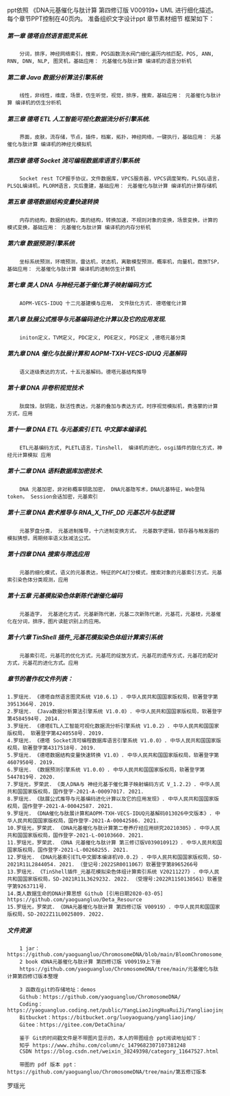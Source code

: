 ppt依照 《DNA元基催化与肽计算 第四修订版 V00919》+ UML 进行细化描述。
每个章节PPT控制在40页内。
准备组织文字设计ppt 章节素材细节 框架如下：

##### 第一章 德塔自然语言图灵系统.
        分词，排序，神经网络索引，搜索，POS函数流水阀门细化遍历内核匹配，POS, ANN, RNN, DNN, NLP, 图灵机，基础应用： 元基催化与肽计算 编译机的语言分析机

##### 第二章 Java 数据分析算法引擎系统
        线性，非线性，维度，场景，仿生听觉，视觉，排序，搜索，基础应用： 元基催化与肽计算 编译机的仿生分析机

##### 第三章 德塔 ETL 人工智能可视化数据流分析引擎系统.
        界面，皮肤，流存储，节点，插件，档案，拓扑，神经网络，一键执行，基础应用： 元基催化与肽计算 编译机的神经元模拟机

##### 第四章 德塔 Socket 流可编程数据库语言引擎系统
        Socket rest TCP握手协议，文件数据库，VPCS服务器，VPCS调度架构，PLSQL语言，PLSQL编译机，PLORM语言，灾后重建，基础应用： 元基催化与肽计算 编译机的计算存储机

##### 第五章 德塔数据结构变量快速转换
        内存的结构，数据的结构，类的结构，转换加速，不规则对象的变换，场景变换，计算的模式变换，基础应用： 元基催化与肽计算 编译机的内存分析机

##### 第六章 数据预测引擎系统
        坐标系统预测，环境预测，雷达机，状态机，离散模型预测，概率机，向量机，商旅TSP，基础应用： 元基催化与肽计算 编译机的进制仿生计算机

##### 第七章 类人 DNA 与神经元基于催化算子映射编码方式.
        AOPM-VECS-IDUQ 十二元基建模与应用， 文件肽化方式. 德塔催化计算

##### 第八章 肽展公式推导与元基编码进化计算以及它的应用发现.
        initon定义，TVM定义, PDC定义, PDE定义, PDS定义 ,德塔元基分类

##### 第九章 DNA 催化与肽展计算和 AOPM-TXH-VECS-IDUQ 元基解码
        语义逐级表达的方式，十五元基解码。德塔元基结构推导

##### 第十章 DNA 非卷积视觉技术
        肽腐蚀，肽钥匙，肽活性表达，元基的叠加与表达方式，时序视觉模拟机，费洛蒙的计算方式，应用

##### 第十一章 DNA ETL 与元基索引 ETL 中文脚本编译机.
        ETL元基编码方式, PLETL语言，Tinshell， 编译机的进化，osgi插件的肽化方式，神经元计算模拟 应用

##### 第十二章 DNA 语料数据库加密技术.
        DNA 元基加密，非对称概率钥匙加密， DNA元基隐写术，DNA元基特征，Web登陆token， Session会话加密，元基索引

##### 第十三章 DNA 数术推导与 RNA_X_THF_DD 元基芯片与肽逻辑
        元基罗盘分类， 元基进制推导，十六进制变换方式， 元基数字逻辑，锁存器与触发器的模拟猜想，周期频率语义肽减法公式。

##### 第十四章 DNA 搜索与筛选应用
        元基的细化模式，语义的元基表达，特征的PCA打分模式，搜索对象的元基索引方式，元基索引染色体分类观测，应用

##### 第十五章 元基模拟染色体新陈代谢催化编码
        元基造字， 元基进化方式，元基新陈代谢，元基二次新陈代谢，元基花，元基枝，元基催化在分词，排序，图片读脏识别上的应用。

##### 第十六章 TinShell 插件_元基花模拟染色体组计算索引系统
        元基索引花，元基花的优化方式，元基花的绽放方式，元基花的遗传方式，元基花的配对方式，元基花的进化方式。应用


##### 章节的著作权文件列表：
    1.罗瑶光. 《德塔自然语言图灵系统 V10.6.1》. 中华人民共和国国家版权局，软著登字第3951366号. 2019.
    2.罗瑶光. 《Java数据分析算法引擎系统 V1.0.0》. 中华人民共和国国家版权局，软著登字第4584594号. 2014.
    3.罗瑶光. 《德塔ETL人工智能可视化数据流分析引擎系统 V1.0.2》. 中华人民共和国国家版权局， 软著登字第4240558号. 2019.
    4.罗瑶光. 《德塔 Socket流可编程数据库语言引擎系统 V1.0.0》. 中华人民共和国国家版权局，软著登字第4317518号. 2019.
    5.罗瑶光. 《德塔数据结构变量快速转换 V1.0》. 中华人民共和国国家版权局，软著登字第4607950号. 2019. 
    6.罗瑶光. 《数据预测引擎系统 V1.0.0》. 中华人民共和国国家版权局，软著登字第5447819号. 2020.
    7.罗瑶光，罗荣武. 《类人DNA与 神经元基于催化算子映射编码方式 V_1.2.2》. 中华人民共和国国家版权局，国作登字-2021-A-00097017. 2021.
    8.罗瑶光. 《肽展公式推导与元基编码进化计算以及它的应用发现》. 中华人民共和国国家版权局，国作登字-2021-A-00042587. 2021.
    9.罗瑶光. 《DNA催化与肽展计算和AOPM-TXH-VECS-IDUQ元基解码013026中文版本》. 中华人民共和国国家版权局，国作登字-2021-A-00042586. 2021.
    10.罗瑶光，罗荣武. 《DNA元基催化与肽计算第二卷养疗经应用研究20210305》. 中华人民共和国国家版权局，国作登字-2021-L-00103660. 2021.
    11.罗瑶光，罗荣武. 《DNA 元基催化与肽计算 第三修订版V039010912》. 中华人民共和国国家版权局，国作登字-2021-L-00268255. 2021.        
    12.罗瑶光. 《DNA元基索引ETL中文脚本编译机V0.0.2》. 中华人民共和国国家版权局，SD-2021R11L2844054. 2021. （登记号:2022SR0011067）软著登字第8965266号
    13.罗瑶光. 《TinShell插件_元基花模拟染色体组计算索引系统 V20211227》. 中华人民共和国国家版权局，SD-2021R11L3629232. 2022. （受理号:2022R11S0138561）软著登字第9263711号.
    14.类人数据生命的DNA计算思想 Github [引用日期2020-03-05] https://github.com/yaoguangluo/Deta_Resource
    15.罗瑶光，罗荣武. 《DNA元基催化与肽计算 第四修订版 V00919》. 中华人民共和国国家版权局，SD-2022Z11L0025809. 2022.



##### 文件资源
        1 jar： https://github.com/yaoguangluo/ChromosomeDNA/blob/main/BloomChromosome_V19001_20220108.jar
        2 book 《DNA元基催化与肽计算 第四修订版 V00919》上下册
        https://github.com/yaoguangluo/ChromosomeDNA/tree/main/元基催化与肽计算第四修订版本整理

        3 函数在git的存储地址：demos
        Github：https://github.com/yaoguangluo/ChromosomeDNA/
        Coding：https://yaoguangluo.coding.net/public/YangLiaoJingHuaRuiJi/YangliaojingHuaruiji/
        Bitbucket：https://bitbucket.org/luoyaoguang/yangliaojing/
        Gitee：https://gitee.com/DetaChina/
        
        鉴于 Git的时间戳文件是不带图片显示的，本人的带图组合 ppt阅读地址如下：
        知乎 https://www.zhihu.com/column/c_1479682307107381248
        CSDN https://blog.csdn.net/weixin_38249398/category_11647527.html
        
        带图的 pdf 版本 ppt： https://github.com/yaoguangluo/ChromosomeDNA/tree/main/第五修订版本

罗瑶光
